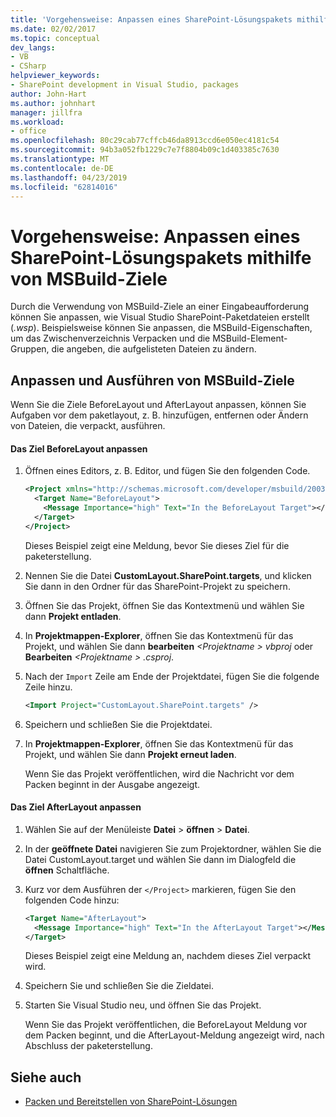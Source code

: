 ```yaml
---
title: 'Vorgehensweise: Anpassen eines SharePoint-Lösungspakets mithilfe von MSBuild-Ziele | Microsoft-Dokumentation'
ms.date: 02/02/2017
ms.topic: conceptual
dev_langs:
- VB
- CSharp
helpviewer_keywords:
- SharePoint development in Visual Studio, packages
author: John-Hart
ms.author: johnhart
manager: jillfra
ms.workload:
- office
ms.openlocfilehash: 80c29cab77cffcb46da8913ccd6e050ec4181c54
ms.sourcegitcommit: 94b3a052fb1229c7e7f8804b09c1d403385c7630
ms.translationtype: MT
ms.contentlocale: de-DE
ms.lasthandoff: 04/23/2019
ms.locfileid: "62814016"
---
```

# <a name="how-to-customize-a-sharepoint-solution-package-by-using-msbuild-targets"></a>Vorgehensweise: Anpassen eines SharePoint-Lösungspakets mithilfe von MSBuild-Ziele
  Durch die Verwendung von MSBuild-Ziele an einer Eingabeaufforderung können Sie anpassen, wie Visual Studio SharePoint-Paketdateien erstellt (*.wsp*). Beispielsweise können Sie anpassen, die MSBuild-Eigenschaften, um das Zwischenverzeichnis Verpacken und die MSBuild-Element-Gruppen, die angeben, die aufgelisteten Dateien zu ändern.

## <a name="customize-and-run-msbuild-targets"></a>Anpassen und Ausführen von MSBuild-Ziele
 Wenn Sie die Ziele BeforeLayout und AfterLayout anpassen, können Sie Aufgaben vor dem paketlayout, z. B. hinzufügen, entfernen oder Ändern von Dateien, die verpackt, ausführen.

#### <a name="to-customize-the-beforelayout-target"></a>Das Ziel BeforeLayout anpassen

1. Öffnen eines Editors, z. B. Editor, und fügen Sie den folgenden Code.

   ```xml
   <Project xmlns="http://schemas.microsoft.com/developer/msbuild/2003">
     <Target Name="BeforeLayout">
       <Message Importance="high" Text="In the BeforeLayout Target"></Message>
     </Target>
   </Project>
   ```

    Dieses Beispiel zeigt eine Meldung, bevor Sie dieses Ziel für die paketerstellung.

2. Nennen Sie die Datei **CustomLayout.SharePoint.targets**, und klicken Sie dann in den Ordner für das SharePoint-Projekt zu speichern.

3. Öffnen Sie das Projekt, öffnen Sie das Kontextmenü und wählen Sie dann **Projekt entladen**.

4. In **Projektmappen-Explorer**, öffnen Sie das Kontextmenü für das Projekt, und wählen Sie dann **bearbeiten**  *\<Projektname > vbproj* oder **Bearbeiten**  *\<Projektname > .csproj*.

5. Nach der `Import` Zeile am Ende der Projektdatei, fügen Sie die folgende Zeile hinzu.

   ```xml
   <Import Project="CustomLayout.SharePoint.targets" />
   ```

6. Speichern und schließen Sie die Projektdatei.

7. In **Projektmappen-Explorer**, öffnen Sie das Kontextmenü für das Projekt, und wählen Sie dann **Projekt erneut laden**.

   Wenn Sie das Projekt veröffentlichen, wird die Nachricht vor dem Packen beginnt in der Ausgabe angezeigt.

#### <a name="to-customize-the-afterlayout-target"></a>Das Ziel AfterLayout anpassen

1. Wählen Sie auf der Menüleiste **Datei** > **öffnen** > **Datei**.

2. In der **geöffnete Datei** navigieren Sie zum Projektordner, wählen Sie die Datei CustomLayout.target und wählen Sie dann im Dialogfeld die **öffnen** Schaltfläche.

3. Kurz vor dem Ausführen der `</Project>` markieren, fügen Sie den folgenden Code hinzu:

   ```xml
   <Target Name="AfterLayout">
     <Message Importance="high" Text="In the AfterLayout Target"></Message>
   </Target>
   ```

    Dieses Beispiel zeigt eine Meldung an, nachdem dieses Ziel verpackt wird.

4. Speichern Sie und schließen Sie die Zieldatei.

5. Starten Sie Visual Studio neu, und öffnen Sie das Projekt.

   Wenn Sie das Projekt veröffentlichen, die BeforeLayout Meldung vor dem Packen beginnt, und die AfterLayout-Meldung angezeigt wird, nach Abschluss der paketerstellung.

## <a name="see-also"></a>Siehe auch
- [Packen und Bereitstellen von SharePoint-Lösungen](../sharepoint/packaging-and-deploying-sharepoint-solutions.md)
